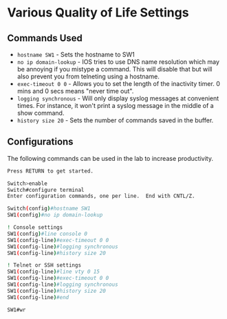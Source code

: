 # Various Quality of Life Settings

## Commands Used

* `hostname SW1` - Sets the hostname to SW1
* `no ip domain-lookup` - IOS tries to use DNS name resolution which may be annoying if you mistype a command. This will disable that but will also prevent you from telneting using a hostname.
* `exec-timeout 0 0` - Allows you to set the length of the inactivity timer. 0 mins and 0 secs means "never time out".
* `logging synchronous` - Will only display syslog messages at convenient times. For instance, it won't print a syslog message in the middle of a show command.
* `history size 20` - Sets the number of commands saved in the buffer.

## Configurations

The following commands can be used in the lab to increase productivity.

``` bash
Press RETURN to get started.

Switch>enable
Switch#configure terminal 
Enter configuration commands, one per line.  End with CNTL/Z.

Switch(config)#hostname SW1
SW1(config)#no ip domain-lookup

! Console settings
SW1(config)#line console 0
SW1(config-line)#exec-timeout 0 0
SW1(config-line)#logging synchronous 
SW1(config-line)#history size 20

! Telnet or SSH settings
SW1(config-line)#line vty 0 15
SW1(config-line)#exec-timeout 0 0
SW1(config-line)#logging synchronous 
SW1(config-line)#history size 20
SW1(config-line)#end

SW1#wr
```


